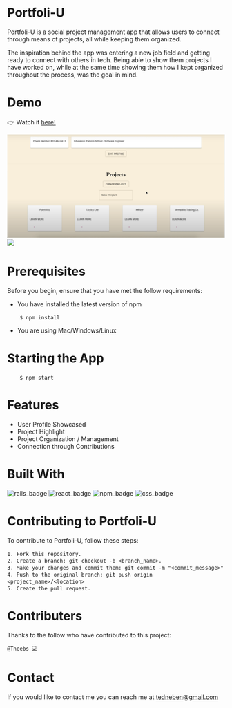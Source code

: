 # Portfoli-U

Portfoli-U is a social project management app that allows users to connect through means of projects, all while keeping them organized.

The inspiration behind the app was entering a new job field and getting ready to connect with others in tech. Being able to show them projects I have worked on, while at the same time showing them how I kept organized throughout the process, was the goal in mind.

# Demo

👉 Watch it <a href='https://www.youtube.com/watch?v=DumBp8l2R6A'>here!</a>

<img src="frontend/src/images/Portfoliu_Screenshot.png">

<img src="https://j.gifs.com/wVPlE1.gif">

# Prerequisites

Before you begin, ensure that you have met the follow requirements:

- You have installed the latest version of npm

```
    $ npm install
```

- You are using Mac/Windows/Linux

# Starting the App

```
    $ npm start
```

# Features

- User Profile Showcased
- Project Highlight
- Project Organization / Management
- Connection through Contributions

# Built With

<img src="https://img.shields.io/badge/Ruby_on_Rails-CC0000?style=for-the-badge&logo=ruby-on-rails&logoColor=white" alt="rails_badge">
<img src="https://img.shields.io/badge/React-20232A?style=for-the-badge&logo=react&logoColor=61DAFB" alt="react_badge">
<img src="https://img.shields.io/badge/npm-CB3837?style=for-the-badge&logo=npm&logoColor=white" alt="npm_badge">
<img src="https://img.shields.io/badge/CSS3-1572B6?style=for-the-badge&logo=css3&logoColor=white" alt="css_badge">

# Contributing to Portfoli-U

To contribute to Portfoli-U, follow these steps:

    1. Fork this repository.
    2. Create a branch: git checkout -b <branch_name>.
    3. Make your changes and commit them: git commit -m "<commit_message>"
    4. Push to the original branch: git push origin <project_name>/<location>
    5. Create the pull request.

# Contributers

Thanks to the follow who have contributed to this project:

    @Tneebs 💻

# Contact

If you would like to contact me you can reach me at tedneben@gmail.com
